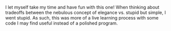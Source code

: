 I let myself take my time and have fun with this one! When thinking about tradeoffs between the nebulous concept of elegance vs. stupid but simple, I went stupid. As such, this was more of a live learning process with some code I may find useful instead of a polished program.